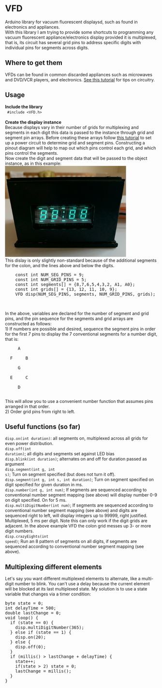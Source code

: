 # VFD
Arduino library for vacuum fluorescent displaysd, such as found in electronics and appliances.<br />
With this library I am trying to provide some shortcuts to programming any vacuum fluorescent appliance/electronics display provided it is multiplexed, that is, its circuit has several grid pins to address specific digits with individual pins for segments across digits. 
## Where to get them
VFDs can be found in common discarded appliances such as microwaves and DVD/VCR players, and electronics. <a href="https://metatek.blogspot.com/2020/01/vacuum-fluorescent-display-adventures.html" target="_blank">See this tutorial</a> for tips on circuitry.
## Usage
<b>Include the library</b><br />
<code>
  #include <VFD.h>
  </code>
  <br />
  <b>Create the display instance</b><br />
Because displays vary in their number of grids for multiplexing and segments in each digit this data is passed to the instance through grid and segment pin arrays. Before creating these arrays follow <a href="https://slomkowski.eu/tutorials/determining-the-pinout-of-the-unknown-vacuum-fluorescent-display/" target="_blank">this tutorial</a> to set up a power circuit to determine grid and segment pins. Constructing a pinout diagram will help to map out which pins control each grid, and which pins control the segments.<br />
Now create the digit and segment data that will be passed to the object instance, as in this example:<br />
  <img src="images/7segvfd.jpeg" width="400"><br />
  This dislay is only slightly non-standard because of the additional segments for the colon, and the lines above and below the digits.
  <pre>
	const int NUM_SEG_PINS = 9;
	const int NUM_GRID_PINS = 5;
	const int segments[] = {8,7,6,5,4,3,2, A1, A0};
	const int grids[] = {13, 12, 11, 10, 9};
	VFD disp(NUM_SEG_PINS, segments, NUM_GRID_PINS, grids);
  </pre>
  <br />
  In the above, variables are declared for the number of segment and grid pins, and the pin sequence for the segments and grid arrays are constructed as follows:<br />
  1) If numbers are possible and desired, sequence the segment pins in order for the first 7 pins to display the 7 conventional segments for a number digit, that is:
  <pre>
     A<br />
  F     B<br />
     G<br />
  E     C<br />
     D
     </pre>
  This will allow you to use a convenient number function that assumes pins arranged in that order.<br />
  2) Order grid pins from right to left.<br />
	
  ## Useful functions (so far)
  <code>disp.on(int duration)</code>: all segments on, multiplexed across all grids for even power distribution.<br />
	<code>disp.off(int duration)</code>; all digits and segments set against LED bias<br />
	<code>disp.blink(int duration)</code>; alternates on and off for duration passed as argument<br />
	<code>disp.segment(int g, int s)</code>; Turn on segment specified (but does not turn it off).<br />
	<code>disp.segment(int g, int s, int duration)</code>; Turn on segment specified on digit specified for given duration in ms.<br />
	<code>disp.number(int g, int num)</code>; If segments are sequenced according to conventional number segment mapping (see above) will display number 0-9 on digit specified. On for 5 ms.<br />
	<code>disp.multiDigitNumber(int num)</code>; If segments are sequenced according to conventional number segment mapping (see above) and digits are sequenced right to left, will display integers up to 99999, right justified. Multiplexed, 5 ms per digit. Note this can only work if the digit grids are adjacent. In the above example VFD the colon grid messes up 3- or more digit numbers.<br />
	<code>disp.crazyEights(int speed)</code>; Run an 8 pattern of segments on all digits, if segments are sequenced according to conventional number segment mapping (see above).
  ## Multiplexing different elements
  Let's say you want different multiplexed elements to alternate, like a multi-digit number to blink. You can't use a delay because the current element will be blocked at its last multiplexed state. My solution is to use a state variable that changes via a timer condition:
  <pre>
byte state = 0;
int delayTime = 500;
double lastChange = 0;
void loop() {
  if (state == 0) {
    disp.multiDigitNumber(365);
  } else if (state == 1) {
    disp.on(20);
  } else {
    disp.off(0);
  }
  if (millis() > lastChange + delayTime) {
    state++;
    if(state > 2) state = 0;
    lastChange = millis();
  }
}</pre>
